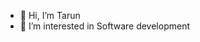 - 👋 Hi, I’m Tarun
- 👀 I’m interested in Software development

<!---
ktarun73/ktarun73 is a ✨ special ✨ repository because its `README.md` (this file) appears on your GitHub profile.
You can click the Preview link to take a look at your changes.
--->
